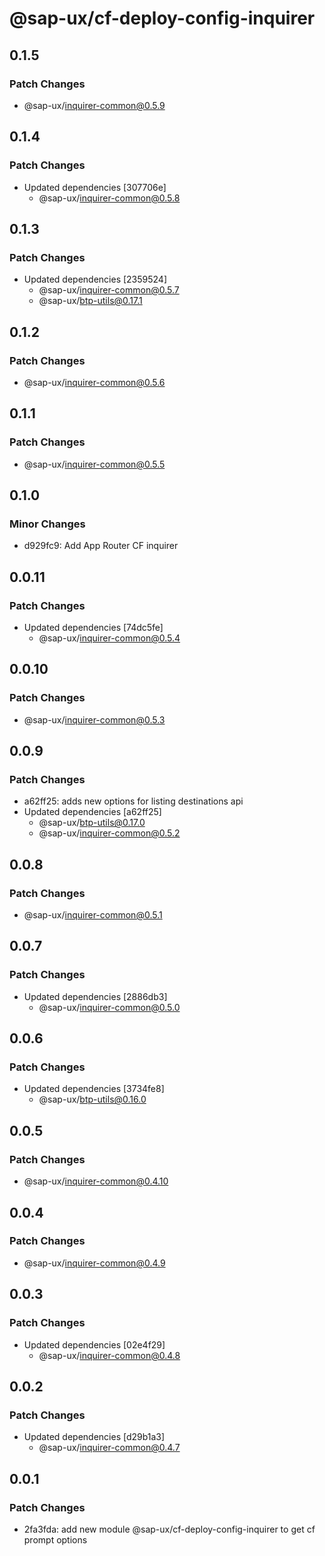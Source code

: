 # @sap-ux/cf-deploy-config-inquirer

## 0.1.5

### Patch Changes

-   @sap-ux/inquirer-common@0.5.9

## 0.1.4

### Patch Changes

-   Updated dependencies [307706e]
    -   @sap-ux/inquirer-common@0.5.8

## 0.1.3

### Patch Changes

-   Updated dependencies [2359524]
    -   @sap-ux/inquirer-common@0.5.7
    -   @sap-ux/btp-utils@0.17.1

## 0.1.2

### Patch Changes

-   @sap-ux/inquirer-common@0.5.6

## 0.1.1

### Patch Changes

-   @sap-ux/inquirer-common@0.5.5

## 0.1.0

### Minor Changes

-   d929fc9: Add App Router CF inquirer

## 0.0.11

### Patch Changes

-   Updated dependencies [74dc5fe]
    -   @sap-ux/inquirer-common@0.5.4

## 0.0.10

### Patch Changes

-   @sap-ux/inquirer-common@0.5.3

## 0.0.9

### Patch Changes

-   a62ff25: adds new options for listing destinations api
-   Updated dependencies [a62ff25]
    -   @sap-ux/btp-utils@0.17.0
    -   @sap-ux/inquirer-common@0.5.2

## 0.0.8

### Patch Changes

-   @sap-ux/inquirer-common@0.5.1

## 0.0.7

### Patch Changes

-   Updated dependencies [2886db3]
    -   @sap-ux/inquirer-common@0.5.0

## 0.0.6

### Patch Changes

-   Updated dependencies [3734fe8]
    -   @sap-ux/btp-utils@0.16.0

## 0.0.5

### Patch Changes

-   @sap-ux/inquirer-common@0.4.10

## 0.0.4

### Patch Changes

-   @sap-ux/inquirer-common@0.4.9

## 0.0.3

### Patch Changes

-   Updated dependencies [02e4f29]
    -   @sap-ux/inquirer-common@0.4.8

## 0.0.2

### Patch Changes

-   Updated dependencies [d29b1a3]
    -   @sap-ux/inquirer-common@0.4.7

## 0.0.1

### Patch Changes

-   2fa3fda: add new module @sap-ux/cf-deploy-config-inquirer to get cf prompt options
